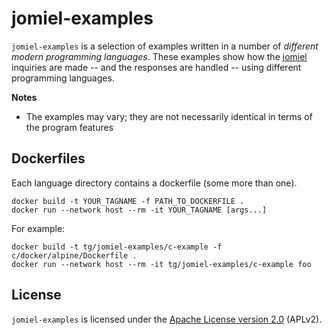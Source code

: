 # jomiel-examples

`jomiel-examples` is a selection of examples written in a number of
_different modern programming languages_. These examples show how the
[jomiel][1] inquiries are made -- and the responses are handled -- using
different programming languages.

**Notes**

- The examples may vary; they are not necessarily identical in terms of
  the program features

## Dockerfiles

Each language directory contains a dockerfile (some more than one).

```shell
docker build -t YOUR_TAGNAME -f PATH_TO_DOCKERFILE .
docker run --network host --rm -it YOUR_TAGNAME [args...]
```

For example:

```shell
docker build -t tg/jomiel-examples/c-example -f c/docker/alpine/Dockerfile .
docker run --network host --rm -it tg/jomiel-examples/c-example foo
```

## License

`jomiel-examples` is licensed under the [Apache License version 2.0][2]
(APLv2).

[1]: https://github.com/guendto/jomiel
[2]: https://tldrlegal.com/license/apache-license-2.0-(apache-2.0)
